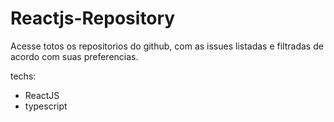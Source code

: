 # Reactjs-Repository
Acesse totos os repositorios do github, com as issues listadas e filtradas de acordo com suas preferencias.

techs:

- ReactJS
- typescript
